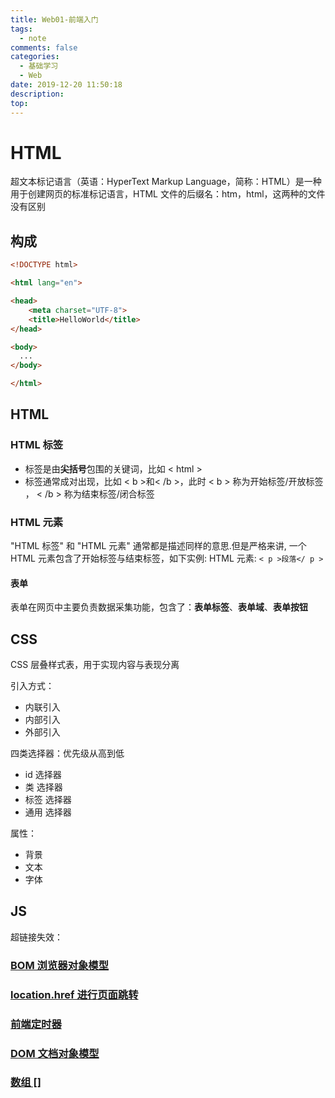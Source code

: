 ```yaml
---
title: Web01-前端入门
tags:
  - note
comments: false
categories:
  - 基础学习
  - Web
date: 2019-12-20 11:50:18
description:
top:
---
```


# HTML 

超文本标记语言（英语：HyperText Markup Language，简称：HTML）是一种用于创建网页的标准标记语言，HTML 文件的后缀名：htm，html，这两种的文件没有区别

## 构成

```HTML
<!DOCTYPE html>

<html lang="en">

<head>
    <meta charset="UTF-8">
    <title>HelloWorld</title>
</head>

<body> 
  ...
</body>

</html>
```

## HTML

### HTML 标签

* 标签是由**尖括号**包围的关键词，比如 < html >
* 标签通常成对出现，比如 < b >和< /b >，此时 < b > 称为开始标签/开放标签 ， < /b > 称为结束标签/闭合标签

### HTML 元素

"HTML 标签" 和 "HTML 元素" 通常都是描述同样的意思.但是严格来讲, 一个 HTML 元素包含了开始标签与结束标签，如下实例:
HTML 元素: `< p >段落</ p >`

#### 表单

表单在网页中主要负责数据采集功能，包含了：**表单标签**、**表单域**、**表单按钮**

## CSS

CSS 层叠样式表，用于实现内容与表现分离

引入方式：
* 内联引入
* 内部引入
* 外部引入

四类选择器：优先级从高到低
* id 选择器
* 类 选择器
* 标签 选择器
* 通用 选择器

属性：
* 背景
* 文本
* 字体

## JS

超链接失效：<a href="javascript:;">

### BOM 浏览器对象模型

### location.href 进行页面跳转

### 前端定时器

### DOM 文档对象模型

### 数组 []